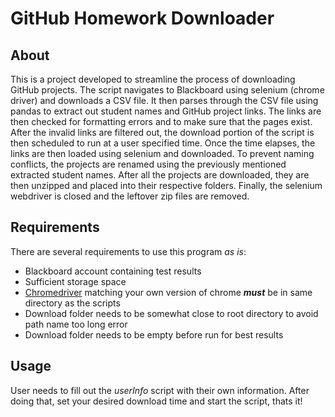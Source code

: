 # GitHub Homework Downloader

## About
This is a project developed to streamline the process of downloading GitHub projects.  The script navigates to Blackboard using selenium (chrome driver) and downloads a CSV file.  It then parses through the CSV file using pandas to extract out student names and GitHub project links.  The links are then checked for formatting errors and to make sure that the pages exist.  After the invalid links are filtered out, the download portion of the script is then scheduled to run at a user specified time.  Once the time elapses, the links are then loaded using selenium and downloaded.  To prevent naming conflicts, the projects are renamed using the previously mentioned extracted student names.  After all the projects are downloaded, they are then unzipped and placed into their respective folders.  Finally, the selenium webdriver is closed and the leftover zip files are removed.

## Requirements
There are several requirements to use this program *as is*:
- Blackboard account containing test results
- Sufficient storage space
- [Chromedriver](https://chromedriver.chromium.org/downloads) matching your own version of chrome ***must*** be in same directory as the scripts
- Download folder needs to be somewhat close to root directory to avoid path name too long error
- Download folder needs to be empty before run for best results

## Usage
User needs to fill out the *userInfo* script with their own information.  After doing that, set your desired download time and start the script, thats it!  

